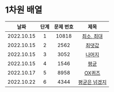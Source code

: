 # 1차원 배열

|날짜|단계|문제 번호|제목|
|:---:|:---:|:---:|:---:|
|2022.10.15|1|10818|[최소, 최대](https://github.com/dongyoon1126/Study_algorithms/blob/main/BAEKJOON/1%EC%B0%A8%EC%9B%90%20%EB%B0%B0%EC%97%B4/Code/1.%20%EC%B5%9C%EC%86%8C%2C%20%EC%B5%9C%EB%8C%80.md)|
|2022.10.15|2|2562|[최댓값](https://github.com/dongyoon1126/Study_algorithms/blob/main/BAEKJOON/1%EC%B0%A8%EC%9B%90%20%EB%B0%B0%EC%97%B4/Code/2.%20%EC%B5%9C%EB%8C%93%EA%B0%92.md)|
|2022.10.15|3|3052|[나머지](https://github.com/dongyoon1126/Study_algorithms/blob/main/BAEKJOON/1%EC%B0%A8%EC%9B%90%20%EB%B0%B0%EC%97%B4/Code/3.%20%EB%82%98%EB%A8%B8%EC%A7%80.md)|
|2022.10.15|4|1546|[평균](https://github.com/dongyoon1126/Study_algorithms/blob/main/BAEKJOON/1%EC%B0%A8%EC%9B%90%20%EB%B0%B0%EC%97%B4/Code/4.%20%ED%8F%89%EA%B7%A0.md)|
|2022.10.17|5|8958|[OX퀴즈](https://github.com/drew105/Study_algorithms/blob/main/BAEKJOON/1%EC%B0%A8%EC%9B%90%20%EB%B0%B0%EC%97%B4/Code/5.%20OX%ED%80%B4%EC%A6%88.md)|
|2022.10.22|6|4344|[평균은 넘겠지]()|